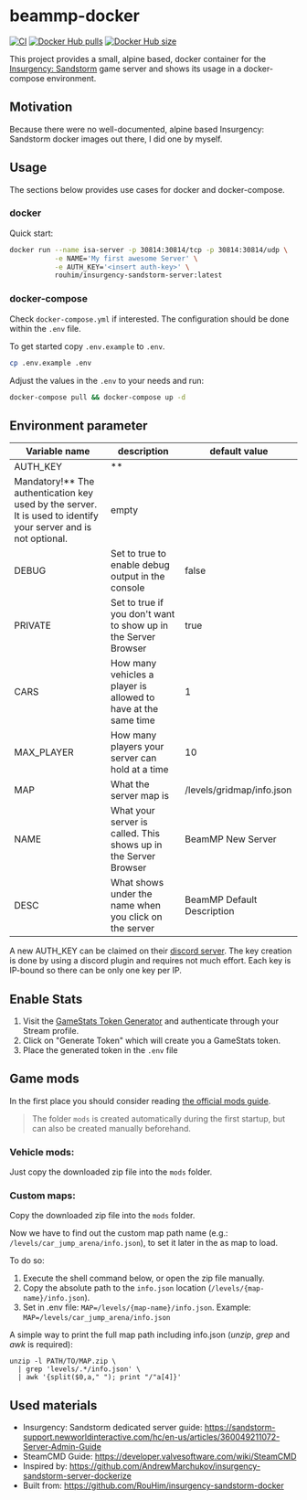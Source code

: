 # beammp-docker

[![CI](https://github.com/RouHim/insurgency-sandstorm-docker/actions/workflows/main.yml/badge.svg?branch=main)](https://github.com/RouHim/insurgency-sandstorm-docker/actions/workflows/main.yml)
[![Docker Hub pulls](https://img.shields.io/docker/pulls/rouhim/insurgency-sandstorm-server.svg)](https://hub.docker.com/r/rouhim/insurgency-sandstorm-server)
[![Docker Hub size](https://img.shields.io/docker/image-size/rouhim/insurgency-sandstorm-server)](https://hub.docker.com/r/rouhim/insurgency-sandstorm-server)

This project provides a small, alpine based, docker container for
the [Insurgency: Sandstorm](https://www.insurgency-sandstorm.com/) game server and shows its usage in a docker-compose
environment.

## Motivation

Because there were no well-documented, alpine based Insurgency: Sandstorm docker images out there, I did one by myself.

## Usage

The sections below provides use cases for docker and docker-compose.

### docker

Quick start:

```bash
docker run --name isa-server -p 30814:30814/tcp -p 30814:30814/udp \
           -e NAME='My first awesome Server' \
           -e AUTH_KEY='<insert auth-key>' \
           rouhim/insurgency-sandstorm-server:latest
```

### docker-compose

Check `docker-compose.yml` if interested. The configuration should be done within the `.env` file.

To get started copy `.env.example` to `.env`.

```bash
cp .env.example .env
```

Adjust the values in the `.env` to your needs and run:

```bash
docker-compose pull && docker-compose up -d
```

## Environment parameter

Variable name   | description                                                                                   | default value
--------------- |---------------------------------------------------------------------------------------------- | -------- 
AUTH_KEY        | **
Mandatory!** The authentication key used by the server. It is used to identify your server and is not optional.| empty
DEBUG           | Set to true to enable debug output in the console                                             | false
PRIVATE         | Set to true if you don't want to show up in the Server Browser                                | true
CARS            | How many vehicles a player is allowed to have at the same time                                | 1
MAX_PLAYER      | How many players your server can hold at a time                                               | 10
MAP             | What the server map is                                                                        | /levels/gridmap/info.json
NAME            | What your server is called. This shows up in the Server Browser                               | BeamMP New Server
DESC            | What shows under the name when you click on the server                                        | BeamMP Default Description

A new AUTH_KEY can be claimed on their [discord server](https://beammp.com/k/dashboard). The key creation is done by
using a discord plugin and requires not much effort. Each key is IP-bound so there can be only one key per IP.

## Enable Stats
1. Visit the [GameStats Token Generator](https://gamestats.sandstorm.game/) and authenticate through your Stream profile.
2. Click on "Generate Token" which will create you a GameStats token.
3. Place the generated token in the `.env` file

## Game mods

In the first place you should consider
reading [the official mods guide](https://wiki.beammp.com/en/home/server-installation#how-to-add-mods-to-your-server).

> The folder `mods` is created automatically during the first startup,
> but can also be created manually beforehand.

### Vehicle mods:

Just copy the downloaded zip file into the `mods` folder.

### Custom maps:

Copy the downloaded zip file into the `mods` folder.

Now we have to find out the custom map path name (e.g.: `/levels/car_jump_arena/info.json`), to set it later in the as
map to load.

To do so:

1. Execute the shell command below, or open the zip file manually.
2. Copy the absolute path to the `info.json` location (`/levels/{map-name}/info.json`).
3. Set in .env file: `MAP=/levels/{map-name}/info.json`. Example: `MAP=/levels/car_jump_arena/info.json`

A simple way to print the full map path including info.json (_unzip_, _grep_ and _awk_ is required):

```shell
unzip -l PATH/TO/MAP.zip \
  | grep 'levels/.*/info.json' \
  | awk '{split($0,a," "); print "/"a[4]}'
```

## Used materials

- Insurgency: Sandstorm dedicated server guide: https://sandstorm-support.newworldinteractive.com/hc/en-us/articles/360049211072-Server-Admin-Guide
- SteamCMD Guide: https://developer.valvesoftware.com/wiki/SteamCMD
- Inspired by: https://github.com/AndrewMarchukov/insurgency-sandstorm-server-dockerize
- Built from: https://github.com/RouHim/insurgency-sandstorm-docker
